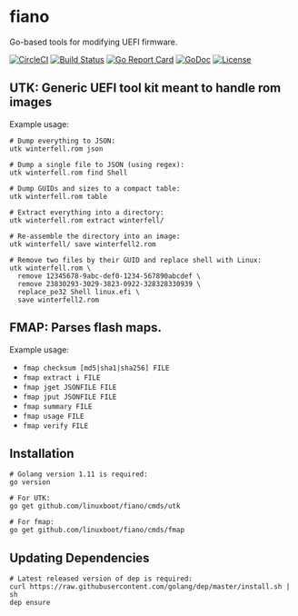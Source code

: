 # fiano

Go-based tools for modifying UEFI firmware.

[![CircleCI](https://circleci.com/gh/linuxboot/fiano.svg?style=shield)](https://circleci.com/gh/linuxboot/fiano)
[![Build Status](https://travis-ci.com/linuxboot/fiano.png)](https://travis-ci.com/linuxboot/fiano/)
[![Go Report
Card](https://goreportcard.com/badge/github.com/linuxboot/fiano)](https://goreportcard.com/report/github.com/linuxboot/fiano)
[![GoDoc](https://godoc.org/github.com/linuxboot/fiano?status.svg)](https://godoc.org/github.com/linuxboot/fiano)
[![License](https://img.shields.io/badge/License-BSD%203--Clause-blue.svg)](https://github.com/linuxboot/fiano/blob/master/LICENSE)

## UTK: Generic UEFI tool kit meant to handle rom images

Example usage:

```
# Dump everything to JSON:
utk winterfell.rom json

# Dump a single file to JSON (using regex):
utk winterfell.rom find Shell

# Dump GUIDs and sizes to a compact table:
utk winterfell.rom table

# Extract everything into a directory:
utk winterfell.rom extract winterfell/

# Re-assemble the directory into an image:
utk winterfell/ save winterfell2.rom

# Remove two files by their GUID and replace shell with Linux:
utk winterfell.rom \
  remove 12345678-9abc-def0-1234-567890abcdef \
  remove 23830293-3029-3823-0922-328328330939 \
  replace_pe32 Shell linux.efi \
  save winterfell2.rom
```

## FMAP: Parses flash maps.

Example usage:

  + `fmap checksum [md5|sha1|sha256] FILE`
  + `fmap extract i FILE`
  + `fmap jget JSONFILE FILE`
  + `fmap jput JSONFILE FILE`
  + `fmap summary FILE`
  + `fmap usage FILE`
  + `fmap verify FILE`

## Installation

    # Golang version 1.11 is required:
    go version

    # For UTK:
    go get github.com/linuxboot/fiano/cmds/utk

    # For fmap:
    go get github.com/linuxboot/fiano/cmds/fmap

## Updating Dependencies

    # Latest released version of dep is required:
    curl https://raw.githubusercontent.com/golang/dep/master/install.sh | sh
    dep ensure
